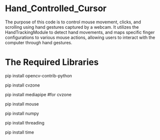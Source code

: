 # Hand_Controlled_Cursor

The purpose of this code is to control mouse movement, clicks, and scrolling using hand gestures captured by a webcam. 
It utilizes the HandTrackingModule to detect hand movements, and maps specific finger configurations to various mouse actions, allowing users to interact with the computer through hand gestures.

# The Required Libraries

pip install opencv-contrib-python

pip install cvzone

pip install mediapipe #for cvzone

pip install mouse

pip install numpy

pip install threading

pip install time
